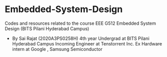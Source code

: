 # Embedded-System-Design
Codes and resources related to the course EEE G512 Embedded System Design (BITS Pilani Hyderabad Campus)

- By Sai Rajat (2020A3PS0258H)
4th year Undergrad at BITS Pilani Hyderabad Campus
Incoming Engineer at Tenstorrent Inc.
Ex Hardware intern at Google , Samsung Semiconductor
